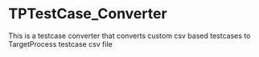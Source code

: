 TPTestCase_Converter
====================
This is a testcase converter that converts custom csv based testcases to TargetProcess testcase csv file
